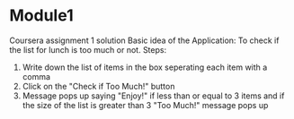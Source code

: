 # Module1
Coursera assignment 1 solution
Basic idea of the Application:
To check if the list for lunch is too much or not. 
Steps:
1. Write down the list of items in the box seperating each item with a comma
2. Click on the "Check if Too Much!" button
3. Message pops up saying "Enjoy!" if less than or equal to 3 items and if the size of the list is greater than 3 "Too Much!" message pops up
